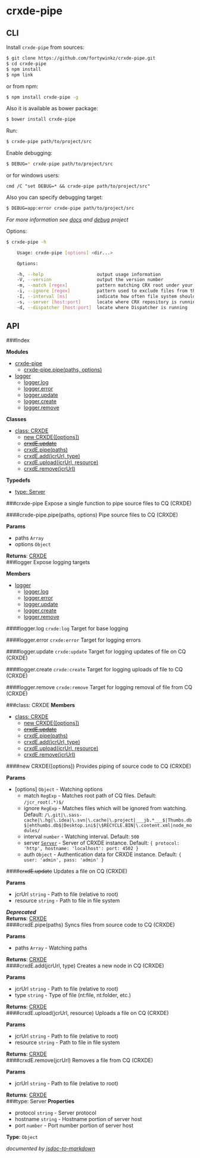 # crxde-pipe

## CLI

Install `crxde-pipe` from sources:
```sh
$ git clone https://github.com/fortywinkz/crxde-pipe.git
$ cd crxde-pipe
$ npm install
$ npm link
```

or from npm:
```sh
$ npm install crxde-pipe -g
```

Also it is available as bower package:
```sh
$ bower install crxde-pipe
```

Run:
```bash
$ crxde-pipe path/to/project/src
```

Enable debugging:
```bash
$ DEBUG=* crxde-pipe path/to/project/src
```
or for windows users:
```shell
cmd /C "set DEBUG=* && crxde-pipe path/to/project/src"
```

Also you can specify debugging target:
```bash
$ DEBUG=app:error crxde-pipe path/to/project/src
```
_For more information see [docs](#module_logger) and [debug](https://github.com/visionmedia/debug) project_

Options:
```bash
$ crxde-pipe -h

    Usage: crxde-pipe [options] <dir...>

    Options:

    -h, --help                    output usage information
    -V, --version                 output the version number
    -m, --match [regex]           pattern matching CRX root under your files
    -i, --ignore [regex]          pattern used to exclude files from the watch
    -I, --interval [ms]           indicate how often file system should be polled
    -s, --server [host:port]      locate where CRX repository is running
    -d, --dispatcher [host:port]  locate where Dispatcher is running
```

## API


###Index

**Modules**

* [crxde-pipe](#module_crxde-pipe)
  * [crxde-pipe.pipe(paths, options)](#module_crxde-pipe.pipe)
* [logger](#module_logger)
  * [logger.log](#module_logger.log)
  * [logger.error](#module_logger.error)
  * [logger.update](#module_logger.update)
  * [logger.create](#module_logger.create)
  * [logger.remove](#module_logger.remove)

**Classes**

* [class: CRXDE](#CRXDE)
  * [new CRXDE([options])](#new_CRXDE)
  * [~~crxdE.update~~](#CRXDE#update)
  * [crxdE.pipe(paths)](#CRXDE#pipe)
  * [crxdE.add(jcrUrl, type)](#CRXDE#add)
  * [crxdE.upload(jcrUrl, resource)](#CRXDE#upload)
  * [crxdE.remove(jcrUrl)](#CRXDE#remove)

**Typedefs**

* [type: Server](#Server)
 
<a name="module_crxde-pipe"></a>
###crxde-pipe
Expose a single function to pipe source files to CQ (CRXDE)

<a name="module_crxde-pipe.pipe"></a>
####crxde-pipe.pipe(paths, options)
Pipe source files to CQ (CRXDE)

**Params**

- paths `Array`  
- options `Object`  

**Returns**: [CRXDE](#CRXDE)  
<a name="module_logger"></a>
###logger
Expose logging targets

**Members**

* [logger](#module_logger)
  * [logger.log](#module_logger.log)
  * [logger.error](#module_logger.error)
  * [logger.update](#module_logger.update)
  * [logger.create](#module_logger.create)
  * [logger.remove](#module_logger.remove)

<a name="module_logger.log"></a>
####logger.log
`crxde:log` Target for base logging

<a name="module_logger.error"></a>
####logger.error
`crxde:error` Target for logging errors

<a name="module_logger.update"></a>
####logger.update
`crxde:update` Target for logging updates of file on CQ (CRXDE)

<a name="module_logger.create"></a>
####logger.create
`crxde:create` Target for logging uploads of file to CQ (CRXDE)

<a name="module_logger.remove"></a>
####logger.remove
`crxde:remove` Target for logging removal of file from CQ (CRXDE)

<a name="CRXDE"></a>
###class: CRXDE
**Members**

* [class: CRXDE](#CRXDE)
  * [new CRXDE([options])](#new_CRXDE)
  * [~~crxdE.update~~](#CRXDE#update)
  * [crxdE.pipe(paths)](#CRXDE#pipe)
  * [crxdE.add(jcrUrl, type)](#CRXDE#add)
  * [crxdE.upload(jcrUrl, resource)](#CRXDE#upload)
  * [crxdE.remove(jcrUrl)](#CRXDE#remove)

<a name="new_CRXDE"></a>
####new CRXDE([options])
Provides piping of source code to CQ (CRXDE)

**Params**

- \[options\] `Object` - Watching options  
  - match `RegExp` - Matches root path of CQ files. Default: `/jcr_root(.*)$/`  
  - ignore `RegExp` - Matches files which will be ignored from watching. Default: `/\.git|\.sass-cache|\.hg|\.idea|\.svn|\.cache|\.project|___jb.*___$|Thumbs.db$|ehthumbs.db$|Desktop.ini$|\$RECYCLE.BIN|\.content.xml|node_modules/`  
  - interval `number` - Watching interval. Default: `500`  
  - server <code>[Server](#Server)</code> - Server of CRXDE instance. Default: `{ protocol: 'http', hostname: 'localhost': port: 4502 }`  
  - auth `Object` - Authentication data for CRXDE instance. Default: `{ user: 'admin', pass: 'admin' }`  

<a name="CRXDE#update"></a>
####~~crxdE.update~~
Updates a file on CQ (CRXDE)

**Params**

- jcrUrl `string` - Path to file (relative to root)  
- resource `string` - Path to file in file system  

***Deprecated***  
**Returns**: [CRXDE](#CRXDE)  
<a name="CRXDE#pipe"></a>
####crxdE.pipe(paths)
Syncs files from source code to CQ (CRXDE)

**Params**

- paths `Array` - Watching paths  

**Returns**: [CRXDE](#CRXDE)  
<a name="CRXDE#add"></a>
####crxdE.add(jcrUrl, type)
Creates a new node in CQ (CRXDE)

**Params**

- jcrUrl `string` - Path to file (relative to root)  
- type `string` - Type of file (nt:file, nt:folder, etc.)  

**Returns**: [CRXDE](#CRXDE)  
<a name="CRXDE#upload"></a>
####crxdE.upload(jcrUrl, resource)
Uploads a file on CQ (CRXDE)

**Params**

- jcrUrl `string` - Path to file (relative to root)  
- resource `string` - Path to file in file system  

**Returns**: [CRXDE](#CRXDE)  
<a name="CRXDE#remove"></a>
####crxdE.remove(jcrUrl)
Removes a file from CQ (CRXDE)

**Params**

- jcrUrl `string` - Path to file (relative to root)  

**Returns**: [CRXDE](#CRXDE)  
<a name="Server"></a>
###type: Server
**Properties**

- protocol `string` - Server protocol  
- hostname `string` - Hostname portion of server host  
- port `number` - Port number portion of server host  

**Type**: `Object`  


*documented by [jsdoc-to-markdown](https://github.com/75lb/jsdoc-to-markdown)*
